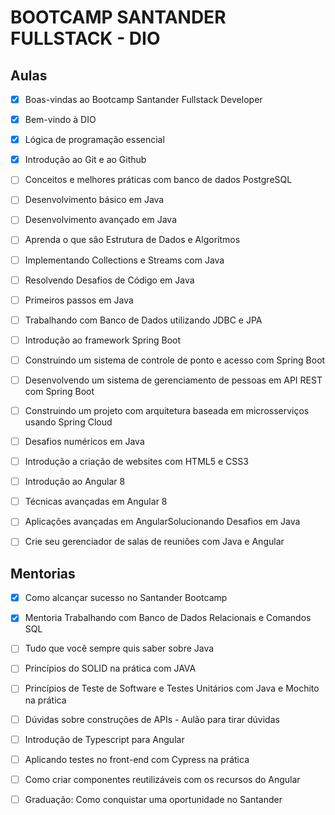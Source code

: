 # BOOTCAMP SANTANDER FULLSTACK - DIO



## Aulas

- [x] Boas-vindas ao Bootcamp Santander Fullstack Developer
- [x] Bem-vindo à DIO
- [x] Lógica de programação essencial
- [x] Introdução ao Git e ao Github
- [ ] Conceitos e melhores práticas com banco de dados PostgreSQL
- [ ] Desenvolvimento básico em Java
- [ ] Desenvolvimento avançado em Java
- [ ] Aprenda o que são Estrutura de Dados e Algorítmos
- [ ] Implementando Collections e Streams com Java
- [ ] Resolvendo Desafios de Código em Java
- [ ] Primeiros passos em Java
- [ ] Trabalhando com Banco de Dados utilizando JDBC e JPA
- [ ] Introdução ao framework Spring Boot
- [ ] Construindo um sistema de controle de ponto e acesso com Spring Boot
- [ ] Desenvolvendo um sistema de gerenciamento de pessoas em API REST com Spring Boot
- [ ] Construindo um projeto com arquitetura baseada em microsserviços usando Spring Cloud
- [ ] Desafios numéricos em Java
- [ ] Introdução a criação de websites com HTML5 e CSS3
- [ ] Introdução ao Angular 8
- [ ] Técnicas avançadas em Angular 8
- [ ] Aplicações avançadas em AngularSolucionando Desafios em Java
- [ ] Crie seu gerenciador de salas de reuniões com Java e Angular



## Mentorias

- [x] Como alcançar sucesso no Santander Bootcamp
- [x] Mentoria Trabalhando com Banco de Dados Relacionais e Comandos SQL
- [ ] Tudo que você sempre quis saber sobre Java
- [ ] Princípios do SOLID na prática com JAVA
- [ ] Princípios de Teste de Software e Testes Unitários com Java e Mochito na prática
- [ ] Dúvidas sobre construções de APIs - Aulão para tirar dúvidas
- [ ] Introdução de Typescript para Angular
- [ ] Aplicando testes no front-end com Cypress na prática
- [ ] Como criar componentes reutilizáveis com os recursos do Angular
- [ ] Graduação: Como conquistar uma oportunidade no Santander

